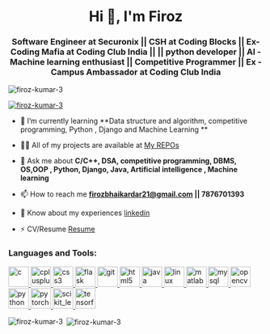 <h1 align="center">Hi 👋, I'm Firoz</h1>
<h3 align="center">   Software Engineer at Securonix || CSH at Coding Blocks || Ex-Coding Mafia at Coding Club India ||   ||  python developer   ||  AI - Machine learning enthusiast     ||    Competitive Programmer     ||     
                                                Ex - Campus Ambassador at Coding Club India </h3>

<p align="left"> <img src="https://komarev.com/ghpvc/?username=firoz-kumar-3&label=Profile%20views&color=0e75b6&style=flat" alt="firoz-kumar-3" /> </p>

<p align="left"> <a href="https://github.com/ryo-ma/github-profile-trophy"><img src="https://github-profile-trophy.vercel.app/?username=firoz-kumar-3" alt="firoz-kumar-3" /></a> </p>

- 🌱 I’m currently learning **Data structure and algorithm, competitive programming, Python , Django and Machine Learning **

- 👨‍💻 All of my projects are available at [My REPOs](https://github.com/Firoz-Thakur?tab=repositories)
 
- 💬 Ask me about **C/C++, DSA, competitive programming, DBMS, OS,OOP , Python, Django, Java, Artificial intelligence , Machine learning**

- 📫 How to reach me **firozbhaikardar21@gmail.com || 7876701393**

- 📄 Know about my experiences [linkedin](https://www.linkedin.com/in/firoz-kumar-163264188/)

- ⚡ CV/Resume  [Resume](https://drive.google.com/file/d/1WqVB9y633Yzb7WNtfXNkz8PyK9ZRjaCK/view?usp=sharing)

 

<h3 align="left">Languages and Tools:</h3>
<p align="left"> <a href="https://www.cprogramming.com/" target="_blank"> <img src="https://devicons.github.io/devicon/devicon.git/icons/c/c-original.svg" alt="c" width="40" height="40"/> </a> <a href="https://www.w3schools.com/cpp/" target="_blank"> <img src="https://devicons.github.io/devicon/devicon.git/icons/cplusplus/cplusplus-original.svg" alt="cplusplus" width="40" height="40"/> </a> <a href="https://www.w3schools.com/css/" target="_blank"> <img src="https://devicons.github.io/devicon/devicon.git/icons/css3/css3-original-wordmark.svg" alt="css3" width="40" height="40"/> </a> <a href="https://flask.palletsprojects.com/" target="_blank"> <img src="https://www.vectorlogo.zone/logos/pocoo_flask/pocoo_flask-icon.svg" alt="flask" width="40" height="40"/> </a> <a href="https://git-scm.com/" target="_blank"> <img src="https://www.vectorlogo.zone/logos/git-scm/git-scm-icon.svg" alt="git" width="40" height="40"/> </a> <a href="https://www.w3.org/html/" target="_blank"> <img src="https://devicons.github.io/devicon/devicon.git/icons/html5/html5-original-wordmark.svg" alt="html5" width="40" height="40"/> </a> <a href="https://www.java.com" target="_blank"> <img src="https://devicons.github.io/devicon/devicon.git/icons/java/java-original-wordmark.svg" alt="java" width="40" height="40"/> </a> <a href="https://www.linux.org/" target="_blank"> <img src="https://devicons.github.io/devicon/devicon.git/icons/linux/linux-original.svg" alt="linux" width="40" height="40"/> </a> <a href="https://www.mathworks.com/" target="_blank"> <img src="https://raw.githubusercontent.com/simple-icons/simple-icons/master/icons/mathworks.svg" alt="matlab" width="40" height="40"/> </a> <a href="https://www.mysql.com/" target="_blank"> <img src="https://devicons.github.io/devicon/devicon.git/icons/mysql/mysql-original-wordmark.svg" alt="mysql" width="40" height="40"/> </a> <a href="https://opencv.org/" target="_blank"> <img src="https://www.vectorlogo.zone/logos/opencv/opencv-icon.svg" alt="opencv" width="40" height="40"/> </a> <a href="https://www.python.org" target="_blank"> <img src="https://devicons.github.io/devicon/devicon.git/icons/python/python-original.svg" alt="python" width="40" height="40"/> </a> <a href="https://pytorch.org/" target="_blank"> <img src="https://www.vectorlogo.zone/logos/pytorch/pytorch-icon.svg" alt="pytorch" width="40" height="40"/> </a> <a href="https://scikit-learn.org/" target="_blank"> <img src="https://upload.wikimedia.org/wikipedia/commons/0/05/Scikit_learn_logo_small.svg" alt="scikit_learn" width="40" height="40"/> </a> <a href="https://www.tensorflow.org" target="_blank"> <img src="https://www.vectorlogo.zone/logos/tensorflow/tensorflow-icon.svg" alt="tensorflow" width="40" height="40"/> </a> </p>

<p><img align="left" src="https://github-readme-stats.vercel.app/api/top-langs?username=firoz-kumar-3&show_icons=true&locale=en&layout=compact" alt="firoz-kumar-3" /></p>

<p>&nbsp;<img align="center" src="https://github-readme-stats.vercel.app/api?username=firoz-kumar-3&show_icons=true&locale=en" alt="firoz-kumar-3" /></p>
